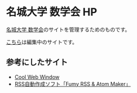 # 名城大学 数学会 HP

[名城大学 数学会]("http://math.meijo-u.ac.jp/sugakukai/index.html")のサイトを管理するためのものです。

[こちら]("https://ootubasa.github.io/meijo-sugakukai/index.html")は編集中のサイトです。

## 参考にしたサイト

* [Cool Web Window](URL "http://www.coolwebwindow.com")
* [RSS自動作成ソフト「Fumy RSS & Atom Maker」](URL "http://www.nishishi.com/soft/rssmaker")
